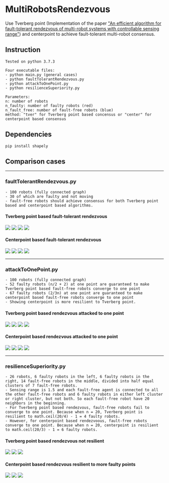 # MultiRobotsRendezvous

Use Tverberg point (Implementation of the paper ["An efficient algorithm for fault-tolerant rendezvous of multi-robot systems with controllable sensing range"](https://ieeexplore.ieee.org/document/7487153)) and centerpoint to achieve fault-tolerant multi-robot consensus.


## Instruction
```
Tested on python 3.7.3

Four executable files:
- python main.py (general cases)
- python faultTolerantRendezvous.py
- python attackToOnePoint.py
- python resilienceSuperiority.py

Parameters:
n: number of robots
n_faulty: number of faulty robots (red)
n_fault_free: number of fault-free robots (blue)
method: "tver" for Tverberg point based concensus or "center" for centerpoint based consensus
```

## Dependencies
```
pip install shapely
```

## Comparison cases
---
### faultTolerantRendezvous.py
```
- 100 robots (fully connected graph)
- 30 of which are faulty and not moving
- fault-free robots should achieve consensus for both Tverberg point based and centerpoint based algorithms.
```

#### Tverberg point based fault-tolerant rendezvous
![](https://github.com/JianiLi/MultiRobotsRendezvous/blob/master/figure/faultTolerantRendezvous/tver0.jpg)
![](https://github.com/JianiLi/MultiRobotsRendezvous/blob/master/figure/faultTolerantRendezvous/tver2.jpg)
![](https://github.com/JianiLi/MultiRobotsRendezvous/blob/master/figure/faultTolerantRendezvous/tver5.jpg)
![](https://github.com/JianiLi/MultiRobotsRendezvous/blob/master/figure/faultTolerantRendezvous/tver10.jpg)

#### Centerpoint based fault-tolerant rendezvous
![](https://github.com/JianiLi/MultiRobotsRendezvous/blob/master/figure/faultTolerantRendezvous/center0.jpg)
![](https://github.com/JianiLi/MultiRobotsRendezvous/blob/master/figure/faultTolerantRendezvous/center2.jpg)
![](https://github.com/JianiLi/MultiRobotsRendezvous/blob/master/figure/faultTolerantRendezvous/center5.jpg)
![](https://github.com/JianiLi/MultiRobotsRendezvous/blob/master/figure/faultTolerantRendezvous/center10.jpg)

---

### attackToOnePoint.py
```
- 100 robots (fully connected graph)
- 52 faulty robots (n/2 + 2) at one point are guaranteed to make Tverberg point based fault-free robots converge to one point
- 67 faulty robots (2/3n) at one point are guaranteed to make centerpoint based fault-free robots converge to one point
- Showing centerpoint is more resilient to Tverberg point.
```

#### Tverberg point based rendezvous attacked to one point
![](https://github.com/JianiLi/MultiRobotsRendezvous/blob/master/figure/attackToOnePoint/tver0.jpg)
![](https://github.com/JianiLi/MultiRobotsRendezvous/blob/master/figure/attackToOnePoint/tver4.jpg)
![](https://github.com/JianiLi/MultiRobotsRendezvous/blob/master/figure/attackToOnePoint/tver9.jpg)
![](https://github.com/JianiLi/MultiRobotsRendezvous/blob/master/figure/attackToOnePoint/tver15.jpg)

#### Centerpoint based rendezvous attacked to one point
![](https://github.com/JianiLi/MultiRobotsRendezvous/blob/master/figure/attackToOnePoint/center0.jpg)
![](https://github.com/JianiLi/MultiRobotsRendezvous/blob/master/figure/attackToOnePoint/center4.jpg)
![](https://github.com/JianiLi/MultiRobotsRendezvous/blob/master/figure/attackToOnePoint/center9.jpg)
![](https://github.com/JianiLi/MultiRobotsRendezvous/blob/master/figure/attackToOnePoint/center15.jpg)

---

### resilienceSuperiority.py
```
- 26 robots, 6 faulty robots in the left, 6 faulty robots in the right, 14 fault-free robots in the middle, divided into half equal clusters of 7 fault-free robots. 
- Sensing range is 1.5 and each fault-free agent is connected to all the other fault-free robots and 6 faulty robots in either left cluster or right cluster, but not both. So each fault-free robot have 20 neighbors in the beginning.
- For Tverberg point based rendezvous, fault-free robots fail to converge to one point. Because when n = 20, Tverberg point is resilient to math.ceil(20/4) - 1 = 4 faulty robots.
- However, for centerpoint based rendezvoous, fault-free robots converge to one point. Because when n = 20, centerpoint is resilient to math.ceil(20/3) - 1 = 6 faulty robots.
```

#### Tverberg point based rendezvous not resilient
![](https://github.com/JianiLi/MultiRobotsRendezvous/blob/master/figure/resilienceSuperiority/tver0.jpg)
![](https://github.com/JianiLi/MultiRobotsRendezvous/blob/master/figure/resilienceSuperiority/tver5.jpg)
![](https://github.com/JianiLi/MultiRobotsRendezvous/blob/master/figure/resilienceSuperiority/tver9.jpg)

#### Centerpoint based rendezvous resilient to more faulty points
![](https://github.com/JianiLi/MultiRobotsRendezvous/blob/master/figure/resilienceSuperiority/center0.jpg)
![](https://github.com/JianiLi/MultiRobotsRendezvous/blob/master/figure/resilienceSuperiority/center7.jpg)
![](https://github.com/JianiLi/MultiRobotsRendezvous/blob/master/figure/resilienceSuperiority/center13.jpg)
